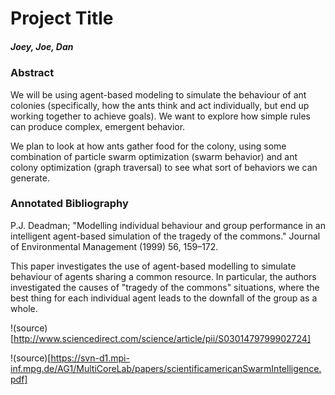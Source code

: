 # Project Title

##### Joey, Joe, Dan


### Abstract

We will be using agent-based modeling to simulate the behaviour of ant colonies (specifically, how the ants think and act individually, but end up working together to achieve goals). We want to explore how simple rules can produce complex, emergent behavior.

We plan to look at how ants gather food for the colony, using some combination of particle swarm optimization (swarm behavior) and ant colony optimization (graph traversal) to see what sort of behaviors we can generate.


### Annotated Bibliography

P.J. Deadman; "Modelling individual behaviour and group performance in an intelligent agent-based simulation of the tragedy of the commons." Journal of Environmental Management (1999) 56, 159–172.

This paper investigates the use of agent-based modelling to simulate behaviour of agents sharing a common resource. In particular, the authors investigated the causes of "tragedy of the commons" situations, where the best thing for each individual agent leads to the downfall of the group as a whole.

!(source)[http://www.sciencedirect.com/science/article/pii/S0301479799902724]

!(source)[https://svn-d1.mpi-inf.mpg.de/AG1/MultiCoreLab/papers/scientificamericanSwarmIntelligence.pdf]